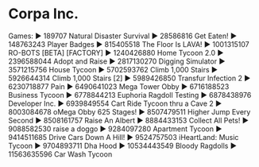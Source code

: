 # Corpa Inc.

Games:
▶ 189707 Natural Disaster Survival
▶ 28586816 Get Eaten!
▶ 148763243 Player Badges
▶ 815405518 The Floor Is LAVA!
▶ 1001315107 RO-BOTS [BETA] [FACTORY]
▶ 1240426880 Home Tycoon 2.0
▶ 2396588044 Adopt and Raise
▶ 2817130270 Digging Simulator
▶ 3571215756 House Tycoon
▶ 5702593762 Climb 1,000 Stairs
▶ 5926644314 Climb 1,000 Stairs [2]
▶ 5989426850 Transfur Infection 2
▶ 6230718877 Pain
▶ 6490641023 Mega Tower Obby
▶ 6716188523 Business Tycoon
▶ 6778844213 Euphoria Ragdoll Testing
▶ 6878438976 Developer Inc.
▶ 6939849554 Cart Ride Tycoon thru a Cave 2
▶ 8003084678 oMega Obby 625 Stages!
▶ 8507479511 Higher Jump Every Second
▶ 8508161757 Raise An Albert
▶ 8884433153 Collect All Pets!
▶ 9088582530 raise a doggo
▶ 9284097280 Apartment Tycoon
▶ 9414511685 Drive Cars Down A Hill!
▶ 9524757503 iHeartLand: Music Tycoon
▶ 9704893711 Dha Hood
▶ 10534443549 Bloody Ragdolls
▶ 11563635596 Car Wash Tycoon
